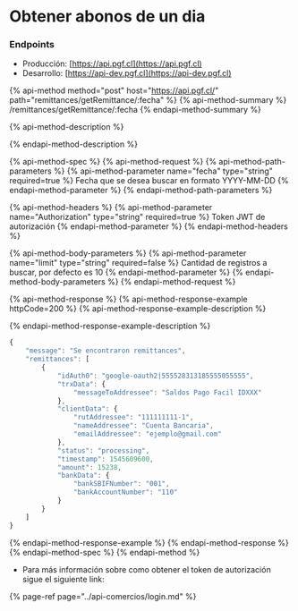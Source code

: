 # Obtener abonos de un dia

### Endpoints

* Producción: [https://api.pgf.cl](https://api.pgf.cl)
* Desarrollo: [https://api-dev.pgf.cl](https://api-dev.pgf.cl)

{% api-method method="post" host="https://api.pgf.cl/" path="remittances/getRemittance/:fecha" %}
{% api-method-summary %}
/remittances/getRemittance/:fecha
{% endapi-method-summary %}

{% api-method-description %}

{% endapi-method-description %}

{% api-method-spec %}
{% api-method-request %}
{% api-method-path-parameters %}
{% api-method-parameter name="fecha" type="string" required=true %}
Fecha que se desea buscar en formato YYYY-MM-DD
{% endapi-method-parameter %}
{% endapi-method-path-parameters %}

{% api-method-headers %}
{% api-method-parameter name="Authorization" type="string" required=true %}
Token JWT de autorización
{% endapi-method-parameter %}
{% endapi-method-headers %}

{% api-method-body-parameters %}
{% api-method-parameter name="limit" type="string" required=false %}
Cantidad de registros a buscar, por defecto es 10
{% endapi-method-parameter %}
{% endapi-method-body-parameters %}
{% endapi-method-request %}

{% api-method-response %}
{% api-method-response-example httpCode=200 %}
{% api-method-response-example-description %}

{% endapi-method-response-example-description %}

```javascript
{
    "message": "Se encontraron remittances",
    "remittances": [
        {
            "idAuth0": "google-oauth2|555528313185555055555",
            "trxData": {
                "messageToAddressee": "Saldos Pago Facil IDXXX"
            },
            "clientData": {
                "rutAddressee": "111111111-1",
                "nameAddressee": "Cuenta Bancaria",
                "emailAddressee": "ejemplo@gmail.com"
            },
            "status": "processing",
            "timestamp": 1545609600,
            "amount": 15238,
            "bankData": {
                "bankSBIFNumber": "001",
                "bankAccountNumber": "110"
            }
        }
    ]
}
```
{% endapi-method-response-example %}
{% endapi-method-response %}
{% endapi-method-spec %}
{% endapi-method %}

* Para más información sobre como obtener el token de autorización sigue el siguiente link:

{% page-ref page="../api-comercios/login.md" %}

